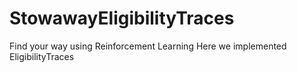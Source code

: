 # StowawayEligibilityTraces
Find your way using Reinforcement Learning
Here we implemented EligibilityTraces
